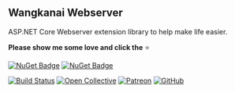 ## Wangkanai Webserver

ASP.NET Core Webserver extension library to help make life easier.

**Please show me some love and click the** :star:

[![NuGet Badge](https://buildstats.info/nuget/wangkanai.webserver)](https://www.nuget.org/packages/wangkanai.webserver)
[![NuGet Badge](https://buildstats.info/nuget/wangkanai.webserver?includePreReleases=true)](https://www.nuget.org/packages/wangkanai.webserver)

[![Build Status](https://dev.azure.com/wangkanai/GitHub/_apis/build/status/wangkanai?branchName=main)](https://dev.azure.com/wangkanai/GitHub/_build/latest?definitionId=20&branchName=main)
[![Open Collective](https://img.shields.io/badge/open%20collective-support%20me-3385FF.svg)](https://opencollective.com/wangkanai)
[![Patreon](https://img.shields.io/badge/patreon-support%20me-d9643a.svg)](https://www.patreon.com/wangkanai)
[![GitHub](https://img.shields.io/github/license/wangkanai/wangkanai)](https://github.com/wangkanai/wangkanai/blob/main/LICENSE)

